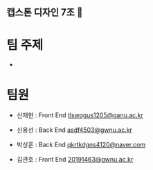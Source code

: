 ## 캡스톤 디자인 7조 👋

<!--

**Here are some ideas to get you started:**

🙋‍♀️ A short introduction - what is your organization all about?
🌈 Contribution guidelines - how can the community get involved?
👩‍💻 Useful resources - where can the community find your docs? Is there anything else the community should know?
🍿 Fun facts - what does your team eat for breakfast?
🧙 Remember, you can do mighty things with the power of [Markdown](https://docs.github.com/github/writing-on-github/getting-started-with-writing-and-formatting-on-github/basic-writing-and-formatting-syntax)
-->

# 팀 주제
- 

# 팀원
- 신재현 : Front End
  tlswogus1205@ganu.ac.kr
  
- 신용선 : Back End
  asdf4503@gwnu.ac.kr
  
- 박상훈 : Back End
  qkrtkdgns4120@naver.com
  
- 김관호 : Front End
  20191463@gwnu.ac.kr
